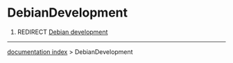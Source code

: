 # DebianDevelopment
1.  REDIRECT [Debian development](Debian_development.md)

---
[documentation index](../README.md) > DebianDevelopment
